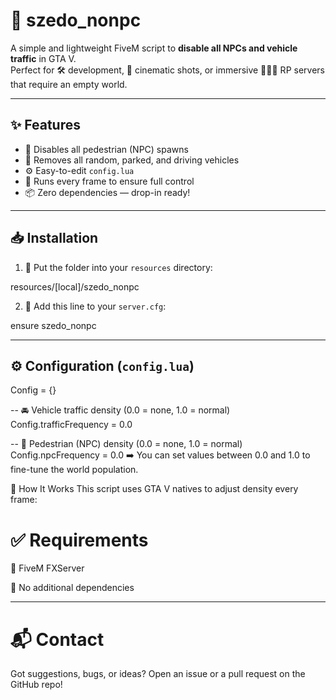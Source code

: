 # 🚫 szedo_nonpc

A simple and lightweight FiveM script to **disable all NPCs and vehicle traffic** in GTA V.  
Perfect for 🛠️ development, 🎥 cinematic shots, or immersive 🧑‍🤝‍🧑 RP servers that require an empty world.

---

## ✨ Features

- 👣 Disables all pedestrian (NPC) spawns
- 🚗 Removes all random, parked, and driving vehicles
- ⚙️ Easy-to-edit `config.lua`
- 🔁 Runs every frame to ensure full control
- 📦 Zero dependencies — drop-in ready!

---

## 📥 Installation

1. 📁 Put the folder into your `resources` directory:

resources/[local]/szedo_nonpc

2. 📄 Add this line to your `server.cfg`:

ensure szedo_nonpc

---

## ⚙️ Configuration (`config.lua`)

Config = {}

-- 🚘 Vehicle traffic density (0.0 = none, 1.0 = normal)
Config.trafficFrequency = 0.0

-- 🚶 Pedestrian (NPC) density (0.0 = none, 1.0 = normal)
Config.npcFrequency = 0.0
➡️ You can set values between 0.0 and 1.0 to fine-tune the world population.

🧠 How It Works
This script uses GTA V natives to adjust density every frame:



# ✅ Requirements
🧩 FiveM FXServer

🚫 No additional dependencies

---

# 📬 Contact
Got suggestions, bugs, or ideas?
Open an issue or a pull request on the GitHub repo!
